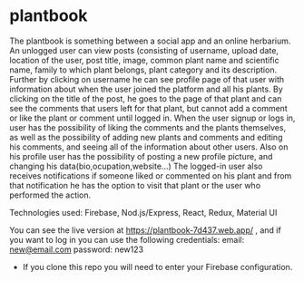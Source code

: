 # plantbook

The plantbook is something between a social app and an online herbarium. An unlogged user can view posts (consisting of username, upload date, location of the user, post title, image, common plant name and scientific name, family to which plant belongs, plant category and its description. Further by clicking on username he can see profile page of that user with information about when the user joined the platform and all his plants. By clicking on the title of the post, he goes to the page of that plant and can see the comments that users left for that plant, but cannot add a comment or like the plant or comment until logged in.
When the user signup or logs in, user has the possibility of liking the comments and the plants themselves, as well as the possibility of adding new plants and comments and editing his comments, and seeing all of the information about other users. Also on his profile user has the possibility of posting a new profile picture, and changing his data(bio,ocupation,website...)
The logged-in user also receives notifications if someone liked or commented on his plant and from that notification he has the option to visit that plant or the user who performed the action.

Technologies used: Firebase, Nod.js/Express, React, Redux, Material UI

You can see the live version at https://plantbook-7d437.web.app/  ,
and if you want to log in you can use the following credentials:
email:  new@email.com
password: new123

* If you clone this repo you will need to enter your Firebase configuration.
